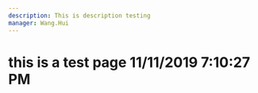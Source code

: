 ```yaml
---
description: This is description testing
manager: Wang.Hui
---
```

# this is a test page 11/11/2019 7:10:27 PM